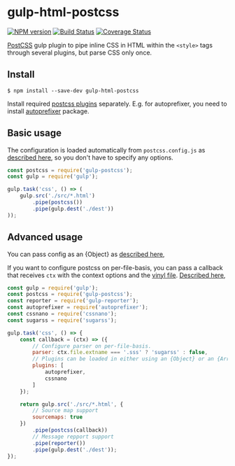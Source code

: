 # gulp-html-postcss

[![NPM version](https://img.shields.io/npm/v/gulp-html-postcss.svg?style=flat-square)](https://www.npmjs.com/package/gulp-html-postcss)
[![Build Status](https://img.shields.io/travis/StartPolymer/gulp-html-postcss.png)](https://travis-ci.org/StartPolymer/gulp-html-postcss)
[![Coverage Status](https://img.shields.io/coveralls/StartPolymer/gulp-html-postcss.png)](https://coveralls.io/r/StartPolymer/gulp-html-postcss)

[PostCSS](https://github.com/postcss/postcss) gulp plugin to pipe inline CSS in HTML within the `<style>` tags through
several plugins, but parse CSS only once.

## Install

    $ npm install --save-dev gulp-html-postcss

Install required [postcss plugins](https://www.npmjs.com/browse/keyword/postcss-plugin) separately. E.g. for autoprefixer, you need to install [autoprefixer](https://github.com/postcss/autoprefixer) package.

## Basic usage

The configuration is loaded automatically from `postcss.config.js`
as [described here](https://www.npmjs.com/package/postcss-load-config),
so you don't have to specify any options.

```js
const postcss = require('gulp-postcss');
const gulp = require('gulp');

gulp.task('css', () => (
    gulp.src('./src/*.html')
        .pipe(postcss())
        .pipe(gulp.dest('./dest'))
));
```

## Advanced usage

You can pass config as an {Object}
as [described here](https://www.npmjs.com/package/postcss-load-config#postcssrc),

If you want to configure postcss on per-file-basis, you can pass a callback
that receives `ctx` with the context options and the [vinyl file](https://github.com/gulpjs/vinyl).
[Described here](https://www.npmjs.com/package/postcss-load-config#postcssconfigjs-or-postcssrcjs),

```js
const gulp = require('gulp');
const postcss = require('gulp-postcss');
const reporter = require('gulp-reporter');
const autoprefixer = require('autoprefixer');
const cssnano = require('cssnano');
const sugarss = require('sugarss');

gulp.task('css', () => {
    const callback = (ctx) => ({
        // Configure parser on per-file-basis.
        parser: ctx.file.extname === '.sss' ? 'sugarss' : false,
        // Plugins can be loaded in either using an {Object} or an {Array}.
        plugins: [
            autoprefixer,
            cssnano
        ]
    });

    return gulp.src('./src/*.html', {
        // Source map support
        sourcemaps: true
    })
        .pipe(postcss(callback))
        // Message repport support
        .pipe(reporter())
        .pipe(gulp.dest('./dest'));
});
```
